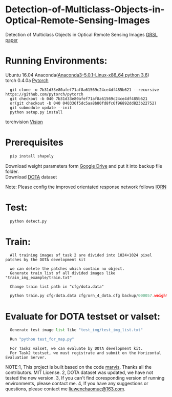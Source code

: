 # Detection-of-Multiclass-Objects-in-Optical-Remote-Sensing-Images
Detection of Multiclass Objects in Optical Remote Sensing Images [GRSL paper](https://ieeexplore.ieee.org/document/8573851)  
# Running Environments:
Ubuntu 16.04
Anaconda([Anaconda3-5.0.1-Linux-x86_64 python 3.6](https://www.anaconda.com/download/#linux))   
torch 0.4.0a  [Pytorch](https://github.com/pytorch/pytorch/tree/v0.4.0)   
```
  git clone -o 7b31d33e80afef71af8a61569c24ce4df485b621 --recursive https://github.com/pytorch/pytorch
  git checkout -b 040 7b31d33e80afef71af8a61569c24ce4df485b621
  or(git checkout -b 040 040336f5dc5aa8b80fd8fc6f96892dd823b22752)
  git submodule update --init
  python setup.py install
```
torchvision [Vision](https://github.com/pytorch/vision)
  
  
# Prerequisites
```python
  pip install shapely  
``` 
Download weight parameters form [Google Drive](https://drive.google.com/file/d/1pvsVnxh4fqhkiInegHLlqunLvCHJENz8/view?usp=sharing) and put it into backup file folder.  
Download [DOTA](https://captain-whu.github.io/DOTA/index.html) dataset  
  
Note: Please config the improved orientated response network follows [IORN](https://github.com/wdczs/ImprovedORN)

# Test:  
```python
  python detect.py  
```
# Train:  

```
  All training images of task 2 are divided into 1024×1024 pixel patches by the DOTA development kit  
```
```
  we can delete the patches which contain no object.
  Generate train list of all divided images like "train_img_example/train.txt"   
```
```
  Change train list path in "cfg/dota.data"  
```
```python
  python train.py cfg/dota.data cfg/orn_4_dota.cfg backup/000057.weights  
```

# Evaluate for DOTA testset or valset:  
```python
  Generate test image list like "test_img/test_img_list.txt"  
```
```python
  Run "python test_for_map.py"
```
```
  For Task2 valset, we can evaluate by DOTA development kit.
  For Task2 testset, we must registrate and submit on the Horizontal Evaluation Server.
```
NOTE:1, This project is built based on the code [marvis](https://github.com/marvis/pytorch-yolo2). Thanks all the contributors. MIT License. 2, DOTA dataset was updated, we have not tested the new version. 3, If you can't find coresponding version of running environments, please contact me. 4, If you have any suggestions or questions, please contact me liuwenchaomuc@163.com.
